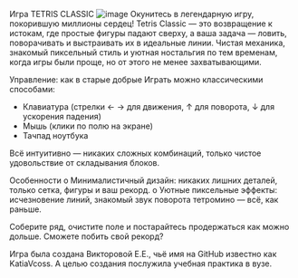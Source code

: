Игра TETRIS CLASSIC
![image](https://github.com/user-attachments/assets/912a4277-3275-462a-a3ff-8d7531f8752d)
Окунитесь в легендарную игру, покорившую миллионы сердец! Tetris Classic — это возвращение к истокам, где простые фигуры падают сверху, а ваша задача — ловить, поворачивать и выстраивать их в идеальные линии. Чистая механика, знакомый пиксельный стиль и уютная ностальгия по тем временам, когда игры были проще, но от этого не менее захватывающими.

Управление: как в старые добрые
Играть можно классическими способами:
- Клавиатура (стрелки ← → для движения, ↑ для поворота, ↓ для ускорения падения)
- Мышь (клики по полю на экране)
- Тачпад ноутбука

Всё интуитивно — никаких сложных комбинаций, только чистое удовольствие от складывания блоков.

Особенности
о Минималистичный дизайн: никаких лишних деталей, только сетка, фигуры и ваш рекорд.
о Уютные пиксельные эффекты: исчезновение линий, знакомый звук поворота тетромино — всё, как раньше.

Соберите ряд, очистите поле и постарайтесь продержаться как можно дольше. Сможете побить свой рекорд?

Игра была создана Викторовой Е.Е., чьё имя на GitHub известно как KatiaVcoss. А целью создания послужила учебная практика в вузе.
